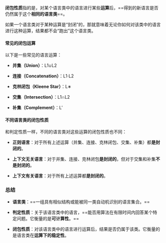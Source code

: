 **闭包性质**指的是，对某个语言类中的语言进行某些**运算**后，==得到的新语言是否仍然属于这个**相同的语言类**==。

如果一个语言类对于某种运算是“封闭”的，那就意味着无论你如何对该类中的语言进行这种运算，结果都不会“跑出”这个语言类。

#### 常见的闭包运算

以下是一些常见的语言运算：

- **并集（Union）**：L1​∪L2​
    
- **连接（Concatenation）**：L1​⋅L2​
    
- **克林闭包（Kleene Star）**：L∗
    
- **交集（Intersection）**：L1​∩L2​
    
- **补集（Complement）**：L′
    

#### 不同语言类的闭包性质

和判定性质一样，不同的语言类对这些运算的闭包性质也不同：

- **正则语言**：对于所有上述运算（并集、连接、克林闭包、交集、补集）都**是封闭的**。
    
- **上下文无关语言**：对于并集、连接、克林闭包**是封闭的**，但对于交集和补集**不是封闭的**。
    
- **上下文有关语言**：对于所有上述运算都**是封闭的**。
    

### 总结

- **语言类**：==一组具有相似结构或能被同一类自动机识别的语言集合。==
    
- **判定性质**：关于该语言类中的语言，==能否用算法在有限时间内回答某个特定问题。它衡量的是**可计算性**。==
    
- **闭包性质**：对该语言类中的语言进行运算后，结果是否仍属于该类。它衡量的是语言类在**运算下的稳定性**。